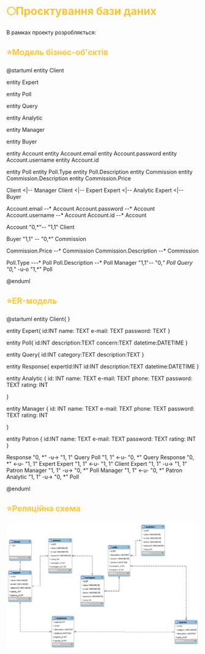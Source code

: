 # <span style="color:#FDC433">🌕Проєктування бази даних</span>

В рамках проекту розробляється: 
<br/>
<h2 style="color: #FFC839;"> ⭐️Модель бізнес-об'єктів </h2>  
@startuml
 entity Client
 
 entity Expert
  
 entity Poll
  
 entity Query

  
 entity Analytic
  
 entity Manager

 entity Buyer



entity Account
entity Account.email
entity Account.password
entity Account.username
entity Account.id


 entity Poll
 entity Poll.Type
entity Poll.Description
 entity Commission
 entity Commission.Description
entity Commission.Price



Client <|-- Manager
Client <|-- Expert
Expert <|-- Analytic
Expert <|-- Buyer

Account.email --* Account
Account.password --* Account
Account.username --* Account
Account.id --* Account

Account "0,*"-- "1,1" Client

Buyer "1,1" -- "0,*" Commission

Commission.Price --* Commission
Commission.Description --* Commission

Poll.Type ---* Poll
Poll.Description --* Poll
Manager "1,1"-- "0,*" Poll
Query "0,*" -u-o "1,*" Poll


@enduml

<h2 style="color: #FFC839;"> ⭐️ER-модель </h2> 

@startuml
    entity Client{
  }
  
  entity Expert{
    id:INT
    name: TEXT
    e-mail: TEXT
    password: TEXT
  }
  
  entity Poll{
    id:INT
    description:TEXT
    concern:TEXT
    datetime:DATETIME
  }
  
  entity Query{
    id:INT
    category:TEXT
    description:TEXT
  }


  entity Response{
    expertId:INT
    id:INT
    description:TEXT
    datetime:DATETIME
  }
  
  
  entity Analytic {
    id: INT
    name: TEXT
    e-mail: TEXT
    phone: TEXT
    password: TEXT
    rating: INT
    
  }
  
  entity Manager {
    id: INT
    name: TEXT
    e-mail: TEXT
    phone: TEXT
    password: TEXT
    rating: INT
    
  }

  entity Patron { 
    id:INT
    name: TEXT
    e-mail: TEXT
    password: TEXT
    rating: INT
  }




  Response "0, *" -u-> "1, 1" Query
  Poll "1, 1" <-u- "0, *"  Query
  Response "0, *" <-u- "1, 1" Expert
  Expert "1, 1" <-u- "1, 1" Client
  Expert "1, 1" -u-> "1, 1" Patron
  Manager "1, 1" -u-> "0, *" Poll
  Manager "1, 1" <-u- "0, *" Patron
  Analytic "1, 1" -u-> "0, *"  Poll


 
@enduml
<h2 style="color: #FFC839;"> ⭐️Реляційна схема </h2> 

<img src="../../database_scheme.png"/>

